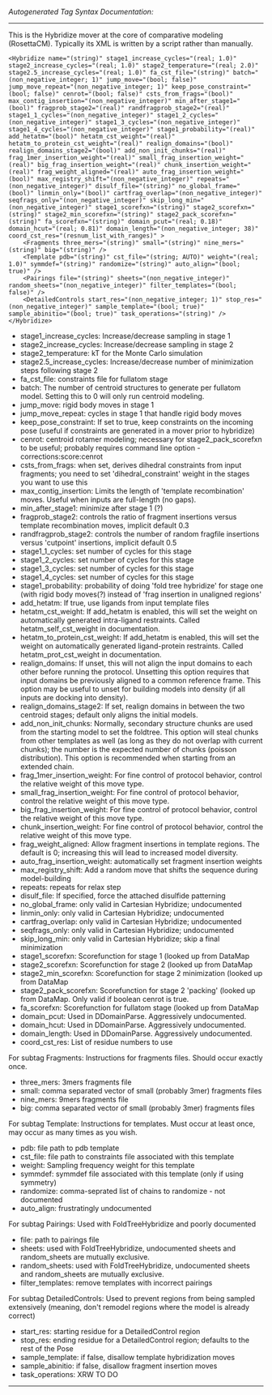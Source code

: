 _Autogenerated Tag Syntax Documentation:_

---
This is the Hybridize mover at the core of comparative modeling (RosettaCM).  Typically its XML is written by a script rather than manually.

```
<Hybridize name="(string)" stage1_increase_cycles="(real; 1.0)" stage2_increase_cycles="(real; 1.0)" stage2_temperature="(real; 2.0)" stage2.5_increase_cycles="(real; 1.0)" fa_cst_file="(string)" batch="(non_negative_integer; 1)" jump_move="(bool; false)" jump_move_repeat="(non_negative_integer; 1)" keep_pose_constraint="(bool; false)" cenrot="(bool; false)" csts_from_frags="(bool)" max_contig_insertion="(non_negative_integer)" min_after_stage1="(bool)" fragprob_stage2="(real)" randfragprob_stage2="(real)" stage1_1_cycles="(non_negative_integer)" stage1_2_cycles="(non_negative_integer)" stage1_3_cycles="(non_negative_integer)" stage1_4_cycles="(non_negative_integer)" stage1_probability="(real)" add_hetatm="(bool)" hetatm_cst_weight="(real)" hetatm_to_protein_cst_weight="(real)" realign_domains="(bool)" realign_domains_stage2="(bool)" add_non_init_chunks="(real)" frag_1mer_insertion_weight="(real)" small_frag_insertion_weight="(real)" big_frag_insertion_weight="(real)" chunk_insertion_weight="(real)" frag_weight_aligned="(real)" auto_frag_insertion_weight="(bool)" max_registry_shift="(non_negative_integer)" repeats="(non_negative_integer)" disulf_file="(string)" no_global_frame="(bool)" linmin_only="(bool)" cartfrag_overlap="(non_negative_integer)" seqfrags_only="(non_negative_integer)" skip_long_min="(non_negative_integer)" stage1_scorefxn="(string)" stage2_scorefxn="(string)" stage2_min_scorefxn="(string)" stage2_pack_scorefxn="(string)" fa_scorefxn="(string)" domain_pcut="(real; 0.18)" domain_hcut="(real; 0.81)" domain_length="(non_negative_integer; 38)" coord_cst_res="(resnum_list_with_ranges)" >
    <Fragments three_mers="(string)" small="(string)" nine_mers="(string)" big="(string)" />
    <Template pdb="(string)" cst_file="(string; AUTO)" weight="(real; 1.0)" symmdef="(string)" randomize="(string)" auto_align="(bool; true)" />
    <Pairings file="(string)" sheets="(non_negative_integer)" random_sheets="(non_negative_integer)" filter_templates="(bool; false)" />
    <DetailedControls start_res="(non_negative_integer; 1)" stop_res="(non_negative_integer)" sample_template="(bool; true)" sample_abinitio="(bool; true)" task_operations="(string)" />
</Hybridize>
```

-   stage1_increase_cycles: Increase/decrease sampling in stage 1
-   stage2_increase_cycles: Increase/decrease sampling in stage 2
-   stage2_temperature: kT for the Monte Carlo simulation
-   stage2.5_increase_cycles: Increase/decrease number of minimization steps following stage 2
-   fa_cst_file: constraints file for fullatom stage
-   batch: The number of centroid structures to generate per fullatom model. Setting this to 0 will only run centroid modeling.
-   jump_move: rigid body moves in stage 1
-   jump_move_repeat: cycles in stage 1 that handle rigid body moves
-   keep_pose_constraint: If set to true, keep constraints on the incoming pose (useful if constraints are generated in a mover prior to hybridize)
-   cenrot: centroid rotamer modeling; necessary for stage2_pack_scorefxn to be useful; probably requires command line option -corrections:score:cenrot
-   csts_from_frags: when set, derives dihedral constraints from input fragments; you need to set 'dihedral_constraint' weight in the stages you want to use this
-   max_contig_insertion: Limits the length of 'template recombination' moves. Useful when inputs are full-length (no gaps).
-   min_after_stage1: minimize after stage 1 (?)
-   fragprob_stage2: controls the ratio of fragment insertions versus template recombination moves, implicit default 0.3
-   randfragprob_stage2: controls the number of random fragfile insertions versus 'cutpoint' insertions, implicit default 0.5
-   stage1_1_cycles: set number of cycles for this stage
-   stage1_2_cycles: set number of cycles for this stage
-   stage1_3_cycles: set number of cycles for this stage
-   stage1_4_cycles: set number of cycles for this stage
-   stage1_probability: probability of doing 'fold tree hybridize' for stage one (with rigid body moves(?) instead of 'frag insertion in unaligned regions'
-   add_hetatm: If true, use ligands from input template files
-   hetatm_cst_weight: If add_hetatm is enabled, this will set the weight on automatically generated intra-ligand restraints.  Called hetatm_self_cst_weight in documentation.
-   hetatm_to_protein_cst_weight: If add_hetatm is enabled, this will set the weight on automatically generated ligand-protein restraints. Called hetatm_prot_cst_weight in documentation.
-   realign_domains: If unset, this will not align the input domains to each other before running the protocol. Unsetting this option requires that input domains be previously aligned to a common reference frame. This option may be useful to unset for building models into density (if all inputs are docking into density).
-   realign_domains_stage2: If set, realign domains in between the two centroid stages; default only aligns the initial models.
-   add_non_init_chunks: Normally, secondary structure chunks are used from the starting model to set the foldtree. This option will steal chunks from other templates as well (as long as they do not overlap with current chunks); the number is the expected number of chunks (poisson distribution). This option is recommended when starting from an extended chain.
-   frag_1mer_insertion_weight: For fine control of protocol behavior, control the relative weight of this move type.
-   small_frag_insertion_weight: For fine control of protocol behavior, control the relative weight of this move type.
-   big_frag_insertion_weight: For fine control of protocol behavior, control the relative weight of this move type.
-   chunk_insertion_weight: For fine control of protocol behavior, control the relative weight of this move type.
-   frag_weight_aligned: Allow fragment insertions in template regions. The default is 0; increasing this will lead to increased model diversity.
-   auto_frag_insertion_weight: automatically set fragment insertion weights
-   max_registry_shift: Add a random move that shifts the sequence during model-building
-   repeats: repeats for relax step
-   disulf_file: If specified, force the attached disulfide patterning
-   no_global_frame: only valid in Cartesian Hybridize; undocumented
-   linmin_only: only valid in Cartesian Hybridize; undocumented
-   cartfrag_overlap: only valid in Cartesian Hybridize; undocumented
-   seqfrags_only: only valid in Cartesian Hybridize; undocumented
-   skip_long_min: only valid in Cartesian Hybridize; skip a final minimization
-   stage1_scorefxn: Scorefunction for stage 1 (looked up from DataMap
-   stage2_scorefxn: Scorefunction for stage 2 (looked up from DataMap
-   stage2_min_scorefxn: Scorefunction for stage 2 minimization (looked up from DataMap
-   stage2_pack_scorefxn: Scorefunction for stage 2 'packing' (looked up from DataMap. Only valid if boolean cenrot is true.
-   fa_scorefxn: Scorefunction for fullatom stage (looked up from DataMap
-   domain_pcut: Used in DDomainParse. Aggressively undocumented.
-   domain_hcut: Used in DDomainParse. Aggressively undocumented.
-   domain_length: Used in DDomainParse.  Aggressively undocumented.
-   coord_cst_res: List of residue numbers to use


For subtag Fragments: Instructions for fragments files.  Should occur exactly once.

-   three_mers: 3mers fragments file
-   small: comma separated vector of small (probably 3mer) fragments files
-   nine_mers: 9mers fragments file
-   big: comma separated vector of small (probably 3mer) fragments files

For subtag Template: Instructions for templates. Must occur at least once, may occur as many times as you wish.

-   pdb: file path to pdb template
-   cst_file: file path to constraints file associated with this template
-   weight: Sampling frequency weight for this template
-   symmdef: symmdef file associated with this template (only if using symmetry)
-   randomize: comma-seprated list of chains to randomize - not documented
-   auto_align: frustratingly undocumented

For subtag Pairings: Used with FoldTreeHybridize and poorly documented

-   file: path to pairings file
-   sheets: used with FoldTreeHybridize, undocumented sheets and random_sheets are mutually exclusive.
-   random_sheets: used with FoldTreeHybridize, undocumented sheets and random_sheets are mutually exclusive.
-   filter_templates: remove templates with incorrect pairings

For subtag DetailedControls: Used to prevent regions from being sampled extensively (meaning, don't remodel regions where the model is already correct)

-   start_res: starting residue for a DetailedControl region
-   stop_res: ending residue for a DetailedControl region; defaults to the rest of the Pose
-   sample_template: if false, disallow template hybridization moves
-   sample_abinitio: if false, disallow fragment insertion moves
-   task_operations: XRW TO DO

---
